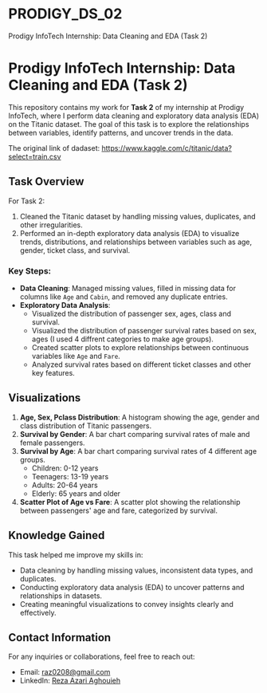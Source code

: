 # PRODIGY_DS_02
Prodigy InfoTech Internship: Data Cleaning and EDA (Task 2)
# Prodigy InfoTech Internship: Data Cleaning and EDA (Task 2)

This repository contains my work for **Task 2** of my internship at Prodigy InfoTech, where I perform data cleaning and exploratory data analysis (EDA) on the Titanic dataset. The goal of this task is to explore the relationships between variables, identify patterns, and uncover trends in the data.

The original link of dadaset: https://www.kaggle.com/c/titanic/data?select=train.csv

## Task Overview

For Task 2:
1. Cleaned the Titanic dataset by handling missing values, duplicates, and other irregularities.
2. Performed an in-depth exploratory data analysis (EDA) to visualize trends, distributions, and relationships between variables such as age, gender, ticket class, and survival.

### Key Steps:
- **Data Cleaning**: Managed missing values, filled in missing data for columns like `Age` and `Cabin`, and removed any duplicate entries.
- **Exploratory Data Analysis**: 
    - Visualized the distribution of passenger sex, ages, class and survival.
    - Visualized the distribution of passenger survival rates based on sex, ages (I used 4 diffrent categories to make age groups).
    - Created scatter plots to explore relationships between continuous variables like `Age` and `Fare`.
    - Analyzed survival rates based on different ticket classes and other key features.

## Visualizations

1. **Age, Sex, Pclass Distribution**: A histogram showing the age, gender and class distribution of Titanic passengers.
2. **Survival by Gender**: A bar chart comparing survival rates of male and female passengers.
3. **Survival by Age**: A bar chart comparing survival rates of 4 different age groups.
   - Children: 0-12 years
   - Teenagers: 13-19 years
   - Adults: 20-64 years
   - Elderly: 65 years and older
5. **Scatter Plot of Age vs Fare**: A scatter plot showing the relationship between passengers' age and fare, categorized by survival.

## Knowledge Gained

This task helped me improve my skills in:
- Data cleaning by handling missing values, inconsistent data types, and duplicates.
- Conducting exploratory data analysis (EDA) to uncover patterns and relationships in datasets.
- Creating meaningful visualizations to convey insights clearly and effectively.

## Contact Information

For any inquiries or collaborations, feel free to reach out:

- Email: [raz0208@gmail.com](mailto:raz0208@gmail.com)
- LinkedIn: [Reza Azari Aghouieh](https://www.linkedin.com/in/reza-azari-aghoueh/)
